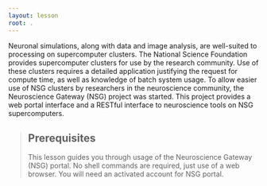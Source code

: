 ```yaml
---
layout: lesson
root: .
---
```


Neuronal simulations, along with data and image analysis, are well-suited
to processing on supercomputer clusters.  The National Science Foundation
provides supercomputer clusters for use by the research community.  Use
of these clusters requires a detailed application justifying the request
for compute time, as well as knowledge of batch system usage.  To allow
easier use of NSG clusters by researchers in the neuroscience community,
the Neuroscience Gateway (NSG) project was started.  This project provides
a web portal interface and a RESTful interface to neuroscience tools on
NSG supercomputers.


> ## Prerequisites
>
> This lesson guides you through usage of the Neuroscience Gateway (NSG)
> portal.  No shell commands are required, just use of a web browser.
> You will need an activated account for NSG portal.
